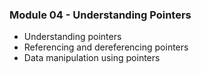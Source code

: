 ### Module 04 - Understanding Pointers

- Understanding pointers
- Referencing and dereferencing pointers
- Data manipulation using pointers
